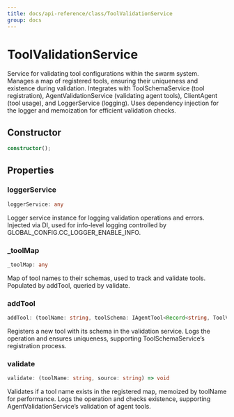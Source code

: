 ```yaml
---
title: docs/api-reference/class/ToolValidationService
group: docs
---
```


# ToolValidationService

Service for validating tool configurations within the swarm system.
Manages a map of registered tools, ensuring their uniqueness and existence during validation.
Integrates with ToolSchemaService (tool registration), AgentValidationService (validating agent tools),
ClientAgent (tool usage), and LoggerService (logging).
Uses dependency injection for the logger and memoization for efficient validation checks.

## Constructor

```ts
constructor();
```

## Properties

### loggerService

```ts
loggerService: any
```

Logger service instance for logging validation operations and errors.
Injected via DI, used for info-level logging controlled by GLOBAL_CONFIG.CC_LOGGER_ENABLE_INFO.

### _toolMap

```ts
_toolMap: any
```

Map of tool names to their schemas, used to track and validate tools.
Populated by addTool, queried by validate.

### addTool

```ts
addTool: (toolName: string, toolSchema: IAgentTool<Record<string, ToolValue>>) => void
```

Registers a new tool with its schema in the validation service.
Logs the operation and ensures uniqueness, supporting ToolSchemaService’s registration process.

### validate

```ts
validate: (toolName: string, source: string) => void
```

Validates if a tool name exists in the registered map, memoized by toolName for performance.
Logs the operation and checks existence, supporting AgentValidationService’s validation of agent tools.

